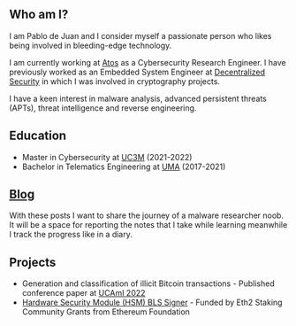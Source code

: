 ## Who am I?
I am Pablo de Juan and I consider myself a passionate person who likes being involved in bleeding-edge technology.

I am currently working at [Atos](https://atos.net/en/) as a Cybersecurity Research Engineer.
I have previously worked as an Embedded System Engineer at [Decentralized Security](https://decentralizedsecurity.es/) in which I was involved in cryptography projects.

I have a keen interest in malware analysis, advanced persistent threats (APTs), threat intelligence and reverse engineering.

## Education
- Master in Cybersecurity at [UC3M](https://www.uc3m.es/Home) (2021-2022)
- Bachelor in Telematics Engineering at [UMA](https://www.uma.es/?set_language=en) (2017-2021)


## [Blog](https://pabdj.github.io/posts/)
With these posts I want to share the journey of a malware researcher noob. It will be a space for
reporting the notes that I take while learning meanwhile I track the progress like in a diary.


## Projects
- Generation and classification of illicit Bitcoin transactions - Published conference paper
at [UCAmI 2022](https://www.ucami.org/)
- [Hardware Security Module (HSM) BLS Signer](https://github.com/decentralizedsecurity/bls-hsm) - Funded by Eth2 Staking Community Grants from Ethereum Foundation